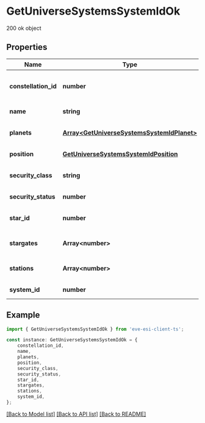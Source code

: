 # GetUniverseSystemsSystemIdOk

200 ok object

## Properties

Name | Type | Description | Notes
------------ | ------------- | ------------- | -------------
**constellation_id** | **number** | The constellation this solar system is in | [default to undefined]
**name** | **string** | name string | [default to undefined]
**planets** | [**Array&lt;GetUniverseSystemsSystemIdPlanet&gt;**](GetUniverseSystemsSystemIdPlanet.md) | planets array | [optional] [default to undefined]
**position** | [**GetUniverseSystemsSystemIdPosition**](GetUniverseSystemsSystemIdPosition.md) |  | [default to undefined]
**security_class** | **string** | security_class string | [optional] [default to undefined]
**security_status** | **number** | security_status number | [default to undefined]
**star_id** | **number** | star_id integer | [optional] [default to undefined]
**stargates** | **Array&lt;number&gt;** | stargates array | [optional] [default to undefined]
**stations** | **Array&lt;number&gt;** | stations array | [optional] [default to undefined]
**system_id** | **number** | system_id integer | [default to undefined]

## Example

```typescript
import { GetUniverseSystemsSystemIdOk } from 'eve-esi-client-ts';

const instance: GetUniverseSystemsSystemIdOk = {
    constellation_id,
    name,
    planets,
    position,
    security_class,
    security_status,
    star_id,
    stargates,
    stations,
    system_id,
};
```

[[Back to Model list]](../README.md#documentation-for-models) [[Back to API list]](../README.md#documentation-for-api-endpoints) [[Back to README]](../README.md)
